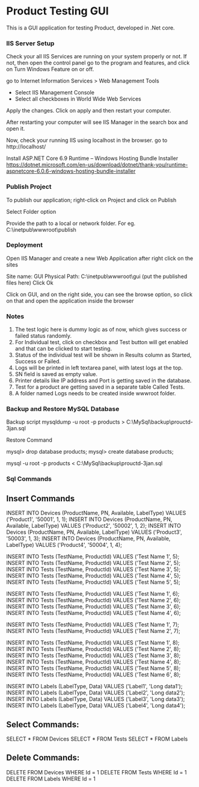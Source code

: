 
# Product Testing GUI

This is a GUI application for testing Product, developed in .Net core.

### IIS Server Setup

Check your all IIS Services are running on your system properly or not. If not, then open the control panel go to the program and features, and click on Turn Windows Feature on or off.

go to Internet Information Services > Web Management Tools
* Select IIS Management Console
* Select all checkboxes in World Wide Web Services 

Apply the changes. Click on apply and then restart your computer.

After restarting your computer will see IIS Manager in the search box and open it.

Now, check your running IIS using localhost in the browser. go to http://localhost/

Install ASP.NET Core 6.9 Runtime – Windows Hosting Bundle Installer
https://dotnet.microsoft.com/en-us/download/dotnet/thank-you/runtime-aspnetcore-6.0.6-windows-hosting-bundle-installer

### Publish Project

To publish our application; right-click on Project and click on Publish

Select Folder option

Provide the path to a local or network folder. For eg. C:\inetpub\wwwroot\publish

### Deployment

Open IIS Manager and create a new Web Application after right click on the sites

Site name: GUI
Physical Path: C:\inetpub\wwwroot\gui (put the published files here)
Click Ok

Click on GUI, and on the right side, you can see the browse option, so click on that and open the application inside the browser

### Notes
1. The test logic here is dummy logic as of now, which gives success or failed status randomly.
2. For Individual test, click on checkbox and Test button will get enabled and that can be clicked to start testing.
3. Status of the individual test will be shown in Results column as Started, Success or Failed.
4. Logs will be printed in left textarea panel, with latest logs at the top.
5. SN field is saved as empty value.
6. Printer details like IP address and Port is getting saved in the database.
7. Test for a product are getting saved in a separate table Called Tests.
8. A folder named Logs needs to be created inside wwwroot folder.

### Backup and Restore MySQL Database
Backup script
mysqldump -u root -p products > C:\MySql\backup\prouctd-3jan.sql

Restore Command

mysql> drop database products;
mysql> create database products;

mysql -u root -p products < C:\MySql\backup\prouctd-3jan.sql


### Sql Commands

## Insert Commands

INSERT INTO Devices (ProductName, PN, Available, LabelType) VALUES ('Product1', '50001', 1, 1);
INSERT INTO Devices (ProductName, PN, Available, LabelType) VALUES ('Product2', '50002', 1, 2);
INSERT INTO Devices (ProductName, PN, Available, LabelType) VALUES ('Product3', '50003', 1, 3);
INSERT INTO Devices (ProductName, PN, Available, LabelType) VALUES ('Product4', '50004', 1, 4);

INSERT INTO Tests (TestName, ProductId) VALUES ('Test Name 1', 5);
INSERT INTO Tests (TestName, ProductId) VALUES ('Test Name 2', 5);
INSERT INTO Tests (TestName, ProductId) VALUES ('Test Name 3', 5);
INSERT INTO Tests (TestName, ProductId) VALUES ('Test Name 4', 5);
INSERT INTO Tests (TestName, ProductId) VALUES ('Test Name 5', 5);

INSERT INTO Tests (TestName, ProductId) VALUES ('Test Name 1', 6);
INSERT INTO Tests (TestName, ProductId) VALUES ('Test Name 2', 6);
INSERT INTO Tests (TestName, ProductId) VALUES ('Test Name 3', 6);
INSERT INTO Tests (TestName, ProductId) VALUES ('Test Name 4', 6);

INSERT INTO Tests (TestName, ProductId) VALUES ('Test Name 1', 7);
INSERT INTO Tests (TestName, ProductId) VALUES ('Test Name 2', 7);

INSERT INTO Tests (TestName, ProductId) VALUES ('Test Name 1', 8);
INSERT INTO Tests (TestName, ProductId) VALUES ('Test Name 2', 8);
INSERT INTO Tests (TestName, ProductId) VALUES ('Test Name 3', 8);
INSERT INTO Tests (TestName, ProductId) VALUES ('Test Name 4', 8);
INSERT INTO Tests (TestName, ProductId) VALUES ('Test Name 5', 8);
INSERT INTO Tests (TestName, ProductId) VALUES ('Test Name 6', 8);

INSERT INTO Labels (LabelType, Data) VALUES ('Label1', 'Long data1');
INSERT INTO Labels (LabelType, Data) VALUES ('Label2', 'Long data2');
INSERT INTO Labels (LabelType, Data) VALUES ('Label3', 'Long data3');
INSERT INTO Labels (LabelType, Data) VALUES ('Label4', 'Long data4');

## Select Commands:

SELECT * FROM Devices
SELECT * FROM Tests
SELECT * FROM Labels

## Delete Commands:

DELETE FROM Devices WHERE Id = 1
DELETE FROM Tests WHERE Id = 1
DELETE FROM Labels WHERE Id = 1


